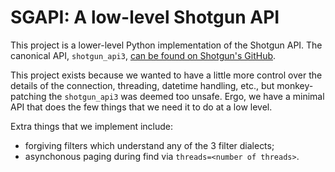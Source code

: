 # SGAPI: A low-level Shotgun API

This project is a lower-level Python implementation of the Shotgun API. The canonical API, `shotgun_api3`, [can be found on Shotgun's GitHub][shotgun_api3].

This project exists because we wanted to have a little more control over the details of the connection, threading, datetime handling, etc., but monkey-patching the `shotgun_api3` was deemed too unsafe. Ergo, we have a minimal API that does the few things that we need it to do at a low level.

Extra things that we implement include:

- forgiving filters which understand any of the 3 filter dialects;
- asynchonous paging during find via `threads=<number of threads>`.


[shotgun_api3]: https://github.com/shotgunsoftware/python-api
